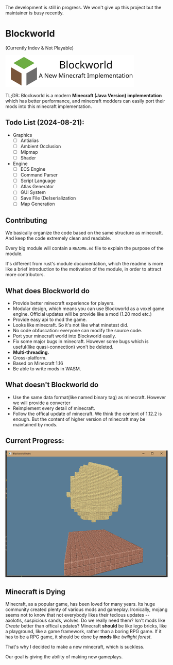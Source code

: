 The development is still in progress.
We won't give up this project but the maintainer is busy recently.

# Blockworld

(Currently Indev & Not Playable)

![](./logo.svg)

TL;DR:
Blockworld is a modern **Minecraft (Java Version) implementation** which has better performance,
and minecraft modders can easily port their mods into this minecraft implementation.

## Todo List (2024-08-21):
- Graphics
  * [ ] Antialias
  * [ ] Ambient Occlusion
  * [ ] Mipmap
  * [ ] Shader
- Engine
  * [ ] ECS Engine
  * [ ] Command Parser
  * [ ] Script Language
  * [ ] Atlas Generator
  * [ ] GUI System
  * [ ] Save File (De)serialization
  * [ ] Map Generation

## Contributing

We basically organize the code based on the same structure as minecraft. And keep the code extremely clean and readable.

Every big module will contain a `README.md` file to explain the purpose of the module.

It's different from rust's module documentation, which the readme is more like a brief introduction to the motivation of the module, in order to attract more contributors.


## What does Blockworld do
- Provide better minecraft experience for players.
- Modular design, which means you can use Blockworld as a voxel game engine. Official updates will be provide like a mod (1.20 mod etc.)
- Provide easy api to mod the game.
- Looks like minecraft. So it's not like what minetest did.
- No code obfuscation: everyone can modify the source code.
- Port your minecraft world into Blockworld easily.
- Fix some major bugs in minecraft. However some bugs which is useful(like quasi-connection) won't be deleted.
- **Multi-threading.**
- Cross-platform.
- Based on Minecraft 1.16
- Be able to write mods in WASM.

## What doesn't Blockworld do
- Use the same data format(like named binary tag) as minecraft. However we will provide a converter
- Reimplement every detail of minecraft.
- Follow the offical update of minecraft. We think the content of 1.12.2 is enough. But the content of higher version of minecraft may be maintained by mods.

## Current Progress:
![](./preview.png)


## Minecraft is Dying

Minecraft, as a popular game, has been loved for many years.
Its huge community created plenty of various mods and gameplay.
Ironically, mojang seems not to know that not everybody likes their tedious updates -- axolotls, suspicious sands, wolves. Do we really need them?
Isn't mods like _Create_ better than offical updates? 
Minecraft **should** be like lego bricks, like a playground, like a game framework, rather than a boring RPG game.
If it has to be a RPG game, it should be done by **mods** like _twilight forest_.

That's why I decided to make a new minecraft, which is suckless.

Our goal is giving the ability of making new gameplays.
